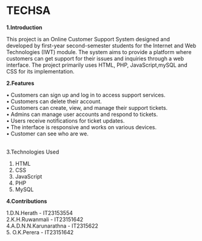 # TECHSA

<b>1.Introduction</b>

This project is an Online Customer Support System designed and developed by first-year second-semester students for the Internet and Web Technologies (IWT) module. 
The system aims to provide a platform where customers can get support for their issues and inquiries through a web interface. The project primarily uses HTML, PHP, JavaScript,mySQL and CSS for its implementation.

<b>2.Features</b>


•	Customers can sign up and log in to access support services.<br>
•	Customers can delete their account.<br>
•	Customers can create, view, and manage their support tickets.<br>
•	Admins can manage user accounts and respond to tickets.<br>
•	Users receive notifications for ticket updates.<br>
•	The interface is responsive and works on various devices.<br>
•	Customer can see who are we.

<br>3.Technologies Used </br>

1.	HTML<br>
2.	CSS<br>
3.	JavaScript<br>
4.	PHP<br>
5.	MySQL<br>


<b>4.Contributions</b></br>

1.D.N.Herath           - IT23153554</br>
2.K.H.Ruwanmali        - IT23151642</br>
4.A.D.N.N.Karunarathna - IT2315622</br>
5. O.K.Perera          - IT23151642</br>